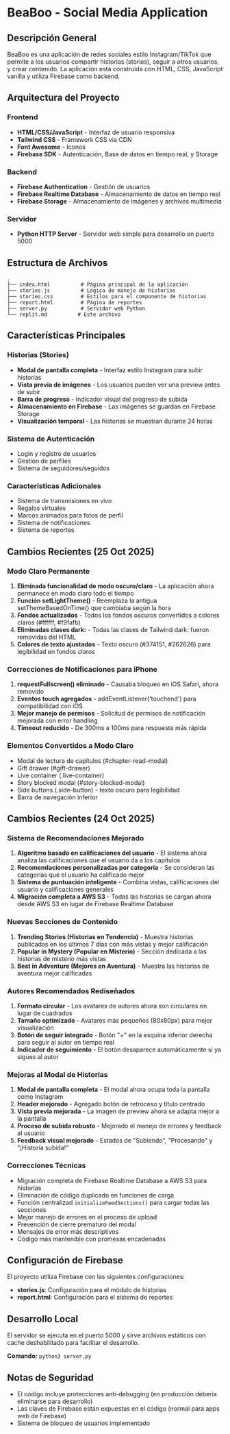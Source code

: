 # BeaBoo - Social Media Application

## Descripción General
BeaBoo es una aplicación de redes sociales estilo Instagram/TikTok que permite a los usuarios compartir historias (stories), seguir a otros usuarios, y crear contenido. La aplicación está construida con HTML, CSS, JavaScript vanilla y utiliza Firebase como backend.

## Arquitectura del Proyecto

### Frontend
- **HTML/CSS/JavaScript** - Interfaz de usuario responsiva
- **Tailwind CSS** - Framework CSS via CDN
- **Font Awesome** - Iconos
- **Firebase SDK** - Autenticación, Base de datos en tiempo real, y Storage

### Backend
- **Firebase Authentication** - Gestión de usuarios
- **Firebase Realtime Database** - Almacenamiento de datos en tiempo real
- **Firebase Storage** - Almacenamiento de imágenes y archivos multimedia

### Servidor
- **Python HTTP Server** - Servidor web simple para desarrollo en puerto 5000

## Estructura de Archivos
```
.
├── index.html          # Página principal de la aplicación
├── stories.js          # Lógica de manejo de historias
├── stories.css         # Estilos para el componente de historias
├── report.html         # Página de reportes
├── server.py           # Servidor web Python
└── replit.md          # Este archivo
```

## Características Principales

### Historias (Stories)
- **Modal de pantalla completa** - Interfaz estilo Instagram para subir historias
- **Vista previa de imágenes** - Los usuarios pueden ver una preview antes de subir
- **Barra de progreso** - Indicador visual del progreso de subida
- **Almacenamiento en Firebase** - Las imágenes se guardan en Firebase Storage
- **Visualización temporal** - Las historias se muestran durante 24 horas

### Sistema de Autenticación
- Login y registro de usuarios
- Gestión de perfiles
- Sistema de seguidores/seguidos

### Características Adicionales
- Sistema de transmisiones en vivo
- Regalos virtuales
- Marcos animados para fotos de perfil
- Sistema de notificaciones
- Sistema de reportes

## Cambios Recientes (25 Oct 2025)

### Modo Claro Permanente
1. **Eliminada funcionalidad de modo oscuro/claro** - La aplicación ahora permanece en modo claro todo el tiempo
2. **Función setLightTheme()** - Reemplaza la antigua setThemeBasedOnTime() que cambiaba según la hora
3. **Fondos actualizados** - Todos los fondos oscuros convertidos a colores claros (#ffffff, #f9fafb)
4. **Eliminadas clases dark:** - Todas las clases de Tailwind dark: fueron removidas del HTML
5. **Colores de texto ajustados** - Texto oscuro (#374151, #262626) para legibilidad en fondos claros

### Correcciones de Notificaciones para iPhone
1. **requestFullscreen() eliminado** - Causaba bloqueo en iOS Safari, ahora removido
2. **Eventos touch agregados** - addEventListener('touchend') para compatibilidad con iOS
3. **Mejor manejo de permisos** - Solicitud de permisos de notificación mejorada con error handling
4. **Timeout reducido** - De 300ms a 100ms para respuesta más rápida

### Elementos Convertidos a Modo Claro
- Modal de lectura de capítulos (#chapter-read-modal)
- Gift drawer (#gift-drawer)
- Live container (.live-container)
- Story blocked modal (#story-blocked-modal)
- Side buttons (.side-button) - texto oscuro para legibilidad
- Barra de navegación inferior

## Cambios Recientes (24 Oct 2025)

### Sistema de Recomendaciones Mejorado
1. **Algoritmo basado en calificaciones del usuario** - El sistema ahora analiza las calificaciones que el usuario da a los capítulos
2. **Recomendaciones personalizadas por categoría** - Se consideran las categorías que el usuario ha calificado mejor
3. **Sistema de puntuación inteligente** - Combina vistas, calificaciones del usuario y calificaciones generales
4. **Migración completa a AWS S3** - Todas las historias se cargan ahora desde AWS S3 en lugar de Firebase Realtime Database

### Nuevas Secciones de Contenido
1. **Trending Stories (Historias en Tendencia)** - Muestra historias publicadas en los últimos 7 días con más vistas y mejor calificación
2. **Popular in Mystery (Popular en Misterio)** - Sección dedicada a las historias de misterio más vistas
3. **Best in Adventure (Mejores en Aventura)** - Muestra las historias de aventura mejor calificadas

### Autores Recomendados Rediseñados
1. **Formato circular** - Los avatares de autores ahora son circulares en lugar de cuadrados
2. **Tamaño optimizado** - Avatares más pequeños (80x80px) para mejor visualización
3. **Botón de seguir integrado** - Botón "+" en la esquina inferior derecha para seguir al autor en tiempo real
4. **Indicador de seguimiento** - El botón desaparece automáticamente si ya sigues al autor

### Mejoras al Modal de Historias
1. **Modal de pantalla completa** - El modal ahora ocupa toda la pantalla como Instagram
2. **Header mejorado** - Agregado botón de retroceso y título centrado
3. **Vista previa mejorada** - La imagen de preview ahora se adapta mejor a la pantalla
4. **Proceso de subida robusto** - Mejorado el manejo de errores y feedback al usuario
5. **Feedback visual mejorado** - Estados de "Subiendo", "Procesando" y "¡Historia subida!"

### Correcciones Técnicas
- Migración completa de Firebase Realtime Database a AWS S3 para historias
- Eliminación de código duplicado en funciones de carga
- Función centralizad `initializeFeedSections()` para cargar todas las secciones
- Mejor manejo de errores en el proceso de upload
- Prevención de cierre prematuro del modal
- Mensajes de error más descriptivos
- Código más mantenible con promesas encadenadas

## Configuración de Firebase
El proyecto utiliza Firebase con las siguientes configuraciones:
- **stories.js**: Configuración para el módulo de historias
- **report.html**: Configuración para el sistema de reportes

## Desarrollo Local
El servidor se ejecuta en el puerto 5000 y sirve archivos estáticos con cache deshabilitado para facilitar el desarrollo.

**Comando:** `python3 server.py`

## Notas de Seguridad
- El código incluye protecciones anti-debugging (en producción debería eliminarse para desarrollo)
- Las claves de Firebase están expuestas en el código (normal para apps web de Firebase)
- Sistema de bloqueo de usuarios implementado
